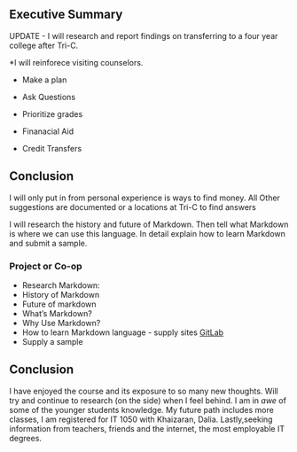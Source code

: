 ## Executive Summary

 UPDATE - I will research and report findings on transferring to a four year college after Tri-C. 
 
 *I  will reinforece visiting counselors.
 * Make a plan 
 
 * Ask Questions
 
 * Prioritize grades
 
 * Finanacial Aid 
 
 * Credit Transfers
 
 ## Conclusion
 
 I  will only put in from personal experience is ways to find money.  All Other suggestions are documented or a locations at Tri-C to find answers




I will research the history and future of Markdown.  Then tell what Markdown is where we can use this language. In detail explain how to learn Markdown and submit a sample.

### Project or Co-op
* Research Markdown: 
* History of Markdown
* Future of markdown
* What’s Markdown?
* Why Use Markdown?
* How to learn Markdown language - supply sites [GitLab](https://about.gitlab.com)
* Supply a sample

## Conclusion
I have enjoyed the course and its exposure to so many new thoughts.  Will try and continue to research (on the side) when I feel behind. I am in _awe_ of some of the younger students knowledge. My future path includes more classes, I am registered for IT 1050 with Khaizaran, Dalia.  Lastly,seeking information from teachers, friends and the internet, the most employable IT degrees. 




